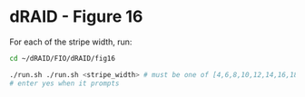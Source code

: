 # dRAID - Figure 16

For each of the stripe width, run:
```Bash
cd ~/dRAID/FIO/dRAID/fig16

./run.sh ./run.sh <stripe_width> # must be one of [4,6,8,10,12,14,16,18]
# enter yes when it prompts
```